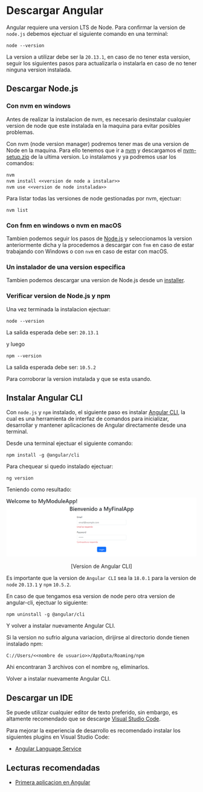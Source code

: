 # Descargar Angular

Angular requiere una version LTS de Node. Para confirmar la version de `node.js` debemos ejectuar el siguiente comando en una terminal:

```CMD
node --version
```

La version a utilizar debe ser la `20.13.1`, en caso de no tener esta version, seguir los siguientes pasos para actualizarla o instalarla en caso de no tener ninguna version instalada.

## Descargar Node.js

### Con nvm en windows

Antes de realizar la instalacion de nvm, es necesario desinstalar cualquier version de node que este instalada en la maquina para evitar posibles problemas.

Con nvm (node version manager) podremos tener mas de una version de Node en la maquina. Para ello tenemos que ir a [nvm](https://github.com/coreybutler/nvm-windows?tab=readme-ov-file) y descargamos el [nvm-setup.zip](https://github.com/coreybutler/nvm-windows/releases) de la ultima version. Lo instalamos y ya podremos usar los comandos:

```CMD
nvm
nvm install <<version de node a instalar>>
nvm use <<version de node instalada>>
```

Para listar todas las versiones de node gestionadas por nvm, ejectuar:

```CMD
nvm list
```

### Con fnm en windows o nvm en macOS

Tambien podemos seguir los pasos de [Node.js](https://nodejs.org/en/download/package-manager) y seleccionamos la version anteriormente dicha y la procedemos a descargar con `fnm` en caso de estar trabajando con Windows o con `nvm` en caso de estar con macOS.

### Un instalador de una version especifica

Tambien podemos descargar una version de Node.js desde un [installer](https://nodejs.org/en/download/prebuilt-installer).

### Verificar version de Node.js y npm

Una vez terminada la instalacion ejectuar:

```CMD
node --version
```

La salida esperada debe ser: `20.13.1`

y luego

```CMD
npm --version
```

La salida esperada debe ser: `10.5.2`

Para corroborar la version instalada y que se esta usando.

## Instalar Angular CLI

Con `node.js` y `npm` instalado, el siguiente paso es instalar [Angular CLI](https://v17.angular.io/cli), la cual es una herramienta de interfaz de comandos para inicializar, desarrollar y mantener aplicaciones de Angular directamente desde una terminal.

Desde una terminal ejectuar el siguiente comando:

```CMD
npm install -g @angular/cli
```

Para chequear si quedo instalado ejectuar:

```CMD
ng version
```

Teniendo como resultado:

<p align="center">
<img src="./images/image-13.png"/>
</p>
<p align="center">
[Version de Angular CLI]
</p>

Es importante que la version de `Angular CLI` sea la `18.0.1` para la version de `node` `20.13.1` y `npm` `10.5.2`.

En caso de que tengamos esa version de node pero otra version de angular-cli, ejectuar lo siguiente:

```CMD
npm uninstall -g @angular/cli
```

Y volver a instalar nuevamente Angular CLI.

Si la version no sufrio alguna variacion, dirijirse al directorio donde tienen instalado npm:

```CMD
C://Users/<<nombre de usuario>>/AppData/Roaming/npm
```

Ahi encontraran 3 archivos con el nombre `ng`, eliminarlos.

Volver a instalar nuevamente Angular CLI.

## Descargar un IDE

Se puede utilizar cualquier editor de texto preferido, sin embargo, es altamente recomendado que se descarge [Visual Studio Code](https://code.visualstudio.com/).

Para mejorar la experiencia de desarrollo es recomendado instalar los siguientes plugins en Visual Studio Code:

- [Angular Language Service](https://marketplace.visualstudio.com/items?itemName=Angular.ng-template)

## Lecturas recomendadas

- [Primera aplicacion en Angular](https://v17.angular.io/tutorial/first-app)
